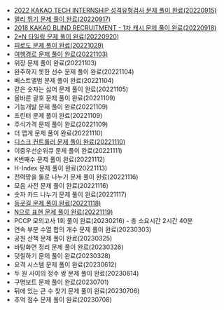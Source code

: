 - [2022 KAKAO TECH INTERNSHIP 성격유형검사 문제 풀이 완료(20220915)](https://spjh.tistory.com/36)
- [멀리 뛰기 문제 풀이 완료(20220917)](https://spjh.tistory.com/38)
- [2018 KAKAO BLIND RECRUITMENT - 1차 캐시 문제 풀이 완료(20220918)](https://spjh.tistory.com/41)
- [2\*N 타일링 문제 풀이 완료(20220920)](https://spjh.tistory.com/45)
- [피로도 문제 풀이 완료(20221029)](https://spjh.tistory.com/79)
- [여행경로 문제 풀이 완료(20221103)](https://spjh.tistory.com/88)
- 위장 문제 풀이 완료(20221103)
- 완주하지 못한 선수 문제 풀이 완료(20221104)
- 베스트앨범 문제 풀이 완료(20221104)
- 같은 숫자는 싫어 문제 풀이 완료(20221105)
- 올바른 괄호 문제 풀이 완료(20221109)
- 기능개발 문제 풀이 완료(20221109)
- 프린터 문제 풀이 완료(20221109)
- 주식가격 문제 풀이 완료(20221109)
- 더 맵게 문제 풀이 완료(20221110)
- [디스크 컨트롤러 문제 풀이 완료(20221110)](https://spjh.tistory.com/90)
- 이중우선순위큐 문제 풀이 완료(20221111)
- K번째수 문제 풀이 완료(20221112)
- H-Index 문제 풀이 완료(20221113)
- 전력망을 둘로 나누기 문제 풀이 완료(20221116)
- 모음 사전 문제 풀이 완료(20221116)
- 숫자 카드 나누기 문제 풀이 완료(20221117)
- [등굣길 문제 풀이 완료(20221118)](https://spjh.tistory.com/91)
- [N으로 표현 문제 풀이 완료(20221119)](https://spjh.tistory.com/92)
- PCCP 모의고사 1회 풀이 완료(20230216) - 총 소요시간 2시간 40분
- 연속 부분 수열 합의 개수 문제 풀이 완료(20230303)
- 공원 산책 문제 풀이 완료(20230325)
- 바탕화면 정리 문제 풀이 완료(20230326)
- 덧칠하기 문제 풀이 완료(20230328)
- 요격 시스템 문제 풀이 완료(20230612)
- 두 원 사이의 정수 쌍 문제 풀이 완료(20230614)
- 구명보트 문제 풀이 완료(20230701)
- 뒤에 있는 큰 수 찾기 문제 풀이 완료(20230706)
- 추억 점수 문제 풀이 완료(20230708)
